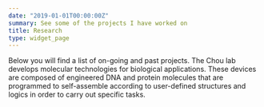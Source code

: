 ```yaml
---
date: "2019-01-01T00:00:00Z"
summary: See some of the projects I have worked on
title: Research
type: widget_page
---
```


Below you will find a list of on-going and past projects. The Chou lab develops molecular technologies for biological applications. These devices are composed of engineered DNA and protein molecules that are programmed to self-assemble according to user-defined structures and logics in order to carry out specific tasks.